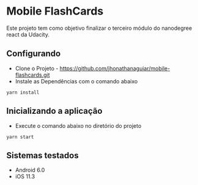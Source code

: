 # Mobile FlashCards
Este projeto tem como objetivo finalizar o terceiro módulo do nanodegree react da Udacity.

## Configurando
* Clone o Projeto - https://github.com/jhonathanaguiar/mobile-flashcards.git
* Instale as Dependências com o comando abaixo
```
yarn install
```
## Inicializando a aplicação
* Execute o comando abaixo no diretório do projeto
```
yarn start
```

## Sistemas testados
* Android 6.0
* iOS 11.3
